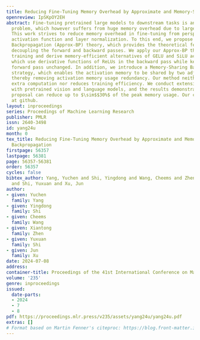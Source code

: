 ```yaml
---
title: Reducing Fine-Tuning Memory Overhead by Approximate and Memory-Sharing Backpropagation
openreview: IpSKpOY2EH
abstract: Fine-tuning pretrained large models to downstream tasks is an important
  problem, which however suffers from huge memory overhead due to large-scale parameters.
  This work strives to reduce memory overhead in fine-tuning from perspectives of
  activation function and layer normalization. To this end, we propose the Approximate
  Backpropagation (Approx-BP) theory, which provides the theoretical feasibility of
  decoupling the forward and backward passes. We apply our Approx-BP theory to backpropagation
  training and derive memory-efficient alternatives of GELU and SiLU activation functions,
  which use derivative functions of ReLUs in the backward pass while keeping their
  forward pass unchanged. In addition, we introduce a Memory-Sharing Backpropagation
  strategy, which enables the activation memory to be shared by two adjacent layers,
  thereby removing activation memory usage redundancy. Our method neither induces
  extra computation nor reduces training efficiency. We conduct extensive experiments
  with pretrained vision and language models, and the results demonstrate that our
  proposal can reduce up to $\sim$$30%$ of the peak memory usage. Our code is released
  at github.
layout: inproceedings
series: Proceedings of Machine Learning Research
publisher: PMLR
issn: 2640-3498
id: yang24u
month: 0
tex_title: Reducing Fine-Tuning Memory Overhead by Approximate and Memory-Sharing
  Backpropagation
firstpage: 56357
lastpage: 56381
page: 56357-56381
order: 56357
cycles: false
bibtex_author: Yang, Yuchen and Shi, Yingdong and Wang, Cheems and Zhen, Xiantong
  and Shi, Yuxuan and Xu, Jun
author:
- given: Yuchen
  family: Yang
- given: Yingdong
  family: Shi
- given: Cheems
  family: Wang
- given: Xiantong
  family: Zhen
- given: Yuxuan
  family: Shi
- given: Jun
  family: Xu
date: 2024-07-08
address:
container-title: Proceedings of the 41st International Conference on Machine Learning
volume: '235'
genre: inproceedings
issued:
  date-parts:
  - 2024
  - 7
  - 8
pdf: https://proceedings.mlr.press/v235/assets/yang24u/yang24u.pdf
extras: []
# Format based on Martin Fenner's citeproc: https://blog.front-matter.io/posts/citeproc-yaml-for-bibliographies/
---
```

